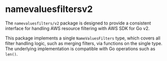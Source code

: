 # namevaluesfiltersv2

The `namevaluesfilters/v2` package is designed to provide a consistent interface for handling AWS resource filtering with AWS SDK for Go v2.

This package implements a single `NameValuesFilters` type, which covers all filter handling logic, such as merging filters, via functions on the single type. The underlying implementation is compatible with Go operations such as `len()`.
